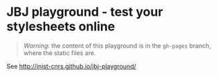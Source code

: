 # JBJ playground - test your stylesheets online

> *Warning:* the content of this playground is in the `gh-pages` branch, where
> the static files are.

See http://inist-cnrs.github.io/jbj-playground/
